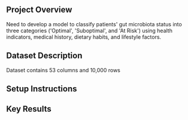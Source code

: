 ## Project Overview
Need to develop a model to classify patients' gut microbiota status into three categories ('Optimal', 'Suboptimal', and 'At Risk') using health indicators, medical history, dietary habits, and lifestyle factors.

## Dataset Description
Dataset contains 53 columns and 10,000 rows

## Setup Instructions

## Key Results

